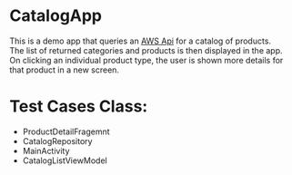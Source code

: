 # CatalogApp

This is a demo app that queries an [AWS Api](http://mobcategories.s3-website-eu-west-1.amazonaws.com/) for a catalog of products.<br/>
The list of returned categories and products is then displayed in the app.<br/>
On clicking an individual product type, the user is shown more details for that product in a new screen.<br/>


# Test Cases Class:
- ProductDetailFragemnt
- CatalogRepository
- MainActivity
- CatalogListViewModel
